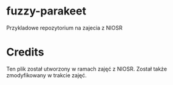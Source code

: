 # fuzzy-parakeet
Przykladowe repozytorium na zajecia z NIOSR
# Credits
Ten plik został utworzony w ramach zajęć z NIOSR. Został także zmodyfikowany w trakcie zajęć.
